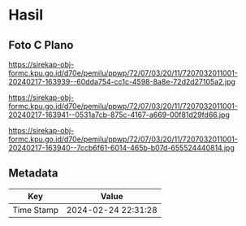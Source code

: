 # Hasil

## Foto C Plano

https://sirekap-obj-formc.kpu.go.id/d70e/pemilu/ppwp/72/07/03/20/11/7207032011001-20240217-163939--60dda754-cc1c-4598-8a8e-72d2d27105a2.jpg

https://sirekap-obj-formc.kpu.go.id/d70e/pemilu/ppwp/72/07/03/20/11/7207032011001-20240217-163941--0531a7cb-875c-4167-a669-00f81d29fd66.jpg

https://sirekap-obj-formc.kpu.go.id/d70e/pemilu/ppwp/72/07/03/20/11/7207032011001-20240217-163940--7ccb6f61-6014-465b-b07d-655524440814.jpg


## Metadata

| Key        | Value               |
| ---------- | ------------------- |
| Time Stamp | 2024-02-24 22:31:28 |



